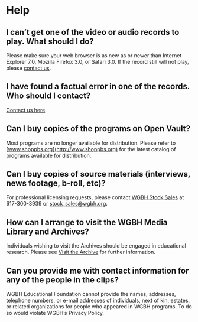 # Help
    
## I can’t get one of the video or audio records to play. What should I do?

Please make sure your web browser is as new as or newer than Internet 
Explorer 7.0, Mozilla Firefox 3.0, or Safari 3.0.
If the record still will not play, please
[contact us](/contact-us).

## I have found a factual error in one of the records. Who should I contact?

[Contact us here](/contact-us).

## Can I buy copies of the programs on Open Vault?

Most programs are no longer available for distribution. Please refer to
[www.shoppbs.org](http://www.shoppbs.org)
for the latest catalog of programs available for distribution.

##  Can I buy copies of source materials (interviews, news footage, b-roll, etc)?

For professional licensing requests, please contact 
[WGBH Stock Sales](http://wgbhstocksales.org) at 
617-300-3939 or [stock_sales@wgbh.org](mailto:stock_sales@wgbh.org).

##  How can I arrange to visit the WGBH Media Library and Archives?

Individuals wishing to visit the Archives should be engaged in educational 
research. Please see [Visit the Archive](/visiting-the-archives) for further information.

##  Can you provide me with contact information for any of the people in the clips?

WGBH Educational Foundation cannot provide the names, addresses, telephone 
numbers, or e-mail addresses of individuals, next of kin, estates, or related 
organizations for people who appeared in WGBH programs. To do so would violate 
WGBH’s Privacy Policy.